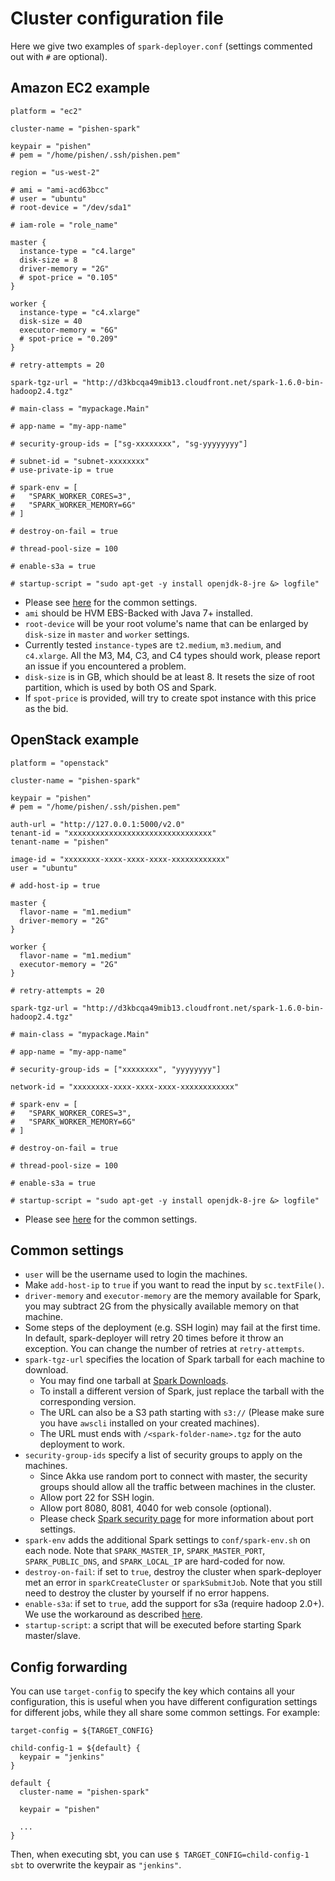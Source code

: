# Cluster configuration file
Here we give two examples of `spark-deployer.conf` (settings commented out with `#` are optional).

## Amazon EC2 example
```
platform = "ec2"

cluster-name = "pishen-spark"

keypair = "pishen"
# pem = "/home/pishen/.ssh/pishen.pem"

region = "us-west-2"

# ami = "ami-acd63bcc"
# user = "ubuntu"
# root-device = "/dev/sda1"

# iam-role = "role_name"

master {
  instance-type = "c4.large"
  disk-size = 8
  driver-memory = "2G"
  # spot-price = "0.105"
}

worker {
  instance-type = "c4.xlarge"
  disk-size = 40
  executor-memory = "6G"
  # spot-price = "0.209"
}

# retry-attempts = 20

spark-tgz-url = "http://d3kbcqa49mib13.cloudfront.net/spark-1.6.0-bin-hadoop2.4.tgz"

# main-class = "mypackage.Main"

# app-name = "my-app-name"

# security-group-ids = ["sg-xxxxxxxx", "sg-yyyyyyyy"]

# subnet-id = "subnet-xxxxxxxx"
# use-private-ip = true

# spark-env = [
#   "SPARK_WORKER_CORES=3",
#   "SPARK_WORKER_MEMORY=6G"
# ]

# destroy-on-fail = true

# thread-pool-size = 100

# enable-s3a = true

# startup-script = "sudo apt-get -y install openjdk-8-jre &> logfile"
```
* Please see [here](#common-settings) for the common settings.
* `ami` should be HVM EBS-Backed with Java 7+ installed.
* `root-device` will be your root volume's name that can be enlarged by `disk-size` in `master` and `worker` settings.
* Currently tested `instance-type`s are `t2.medium`, `m3.medium`, and `c4.xlarge`. All the M3, M4, C3, and C4 types should work, please report an issue if you encountered a problem.
* `disk-size` is in GB, which should be at least 8. It resets the size of root partition, which is used by both OS and Spark.
* If `spot-price` is provided, will try to create spot instance with this price as the bid.

## OpenStack example
```
platform = "openstack"

cluster-name = "pishen-spark"

keypair = "pishen"
# pem = "/home/pishen/.ssh/pishen.pem"

auth-url = "http://127.0.0.1:5000/v2.0"
tenant-id = "xxxxxxxxxxxxxxxxxxxxxxxxxxxxxxxx"
tenant-name = "pishen"

image-id = "xxxxxxxx-xxxx-xxxx-xxxx-xxxxxxxxxxxx"
user = "ubuntu"

# add-host-ip = true

master {
  flavor-name = "m1.medium"
  driver-memory = "2G"
}

worker {
  flavor-name = "m1.medium"
  executor-memory = "2G"
}

# retry-attempts = 20

spark-tgz-url = "http://d3kbcqa49mib13.cloudfront.net/spark-1.6.0-bin-hadoop2.4.tgz"

# main-class = "mypackage.Main"

# app-name = "my-app-name"

# security-group-ids = ["xxxxxxxx", "yyyyyyyy"]

network-id = "xxxxxxxx-xxxx-xxxx-xxxx-xxxxxxxxxxxx"

# spark-env = [
#   "SPARK_WORKER_CORES=3",
#   "SPARK_WORKER_MEMORY=6G"
# ]

# destroy-on-fail = true

# thread-pool-size = 100

# enable-s3a = true

# startup-script = "sudo apt-get -y install openjdk-8-jre &> logfile"
```
* Please see [here](#common-settings) for the common settings.

## Common settings
* `user` will be the username used to login the machines.
* Make `add-host-ip` to `true` if you want to read the input by `sc.textFile()`.
* `driver-memory` and `executor-memory` are the memory available for Spark, you may subtract 2G from the physically available memory on that machine.
* Some steps of the deployment (e.g. SSH login) may fail at the first time. In default, spark-deployer will retry 20 times before it throw an exception. You can change the number of retries at `retry-attempts`.
* `spark-tgz-url` specifies the location of Spark tarball for each machine to download.
  * You may find one tarball at [Spark Downloads](http://spark.apache.org/downloads.html).
  * To install a different version of Spark, just replace the tarball with the corresponding version.
  * The URL can also be a S3 path starting with `s3://` (Please make sure you have `awscli` installed on your created machines).
  * The URL must ends with `/<spark-folder-name>.tgz` for the auto deployment to work.
* `security-group-ids` specify a list of security groups to apply on the machines.
  * Since Akka use random port to connect with master, the security groups should allow all the traffic between machines in the cluster.
  * Allow port 22 for SSH login.
  * Allow port 8080, 8081, 4040 for web console (optional).
  * Please check [Spark security page](http://spark.apache.org/docs/latest/security.html#configuring-ports-for-network-security) for more information about port settings.
* `spark-env` adds the additional Spark settings to `conf/spark-env.sh` on each node. Note that `SPARK_MASTER_IP`, `SPARK_MASTER_PORT`, `SPARK_PUBLIC_DNS`, and `SPARK_LOCAL_IP` are hard-coded for now.
* `destroy-on-fail`: if set to `true`, destroy the cluster when spark-deployer met an error in `sparkCreateCluster` or `sparkSubmitJob`. Note that you still need to destroy the cluster by yourself if no error happens.
* `enable-s3a`: if set to `true`, add the support for s3a (require hadoop 2.0+). We use the workaround as described [here](http://deploymentzone.com/2015/12/20/s3a-on-spark-on-aws-ec2/).
* `startup-script`: a script that will be executed before starting Spark master/slave.

## Config forwarding
You can use `target-config` to specify the key which contains all your configuration, this is useful when you have different configuration settings for different jobs, while they all share some common settings. For example:
```
target-config = ${TARGET_CONFIG}

child-config-1 = ${default} {
  keypair = "jenkins"
}

default {
  cluster-name = "pishen-spark"
  
  keypair = "pishen"
  
  ...
}

```
Then, when executing sbt, you can use `$ TARGET_CONFIG=child-config-1 sbt` to overwrite the keypair as `"jenkins"`.
